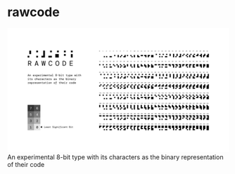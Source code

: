 # rawcode

![](extras/preview.png)
An experimental 8-bit type with its characters as the binary representation of their code